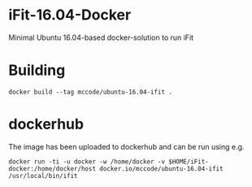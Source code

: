 # iFit-16.04-Docker
Minimal Ubuntu 16.04-based docker-solution to run iFit 

# Building
```
docker build --tag mccode/ubuntu-16.04-ifit .
```

# dockerhub
The image has been uploaded to dockerhub and can be run using e.g.
```
docker run -ti -u docker -w /home/docker -v $HOME/iFit-docker:/home/docker/host docker.io/mccode/ubuntu-16.04-ifit /usr/local/bin/ifit
```
